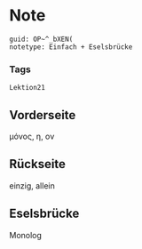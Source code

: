 # Note
```
guid: OP~^_bXEN(
notetype: Einfach + Eselsbrücke
```

### Tags
```
Lektion21
```

## Vorderseite
μόνος, η, ον

## Rückseite
einzig, allein

## Eselsbrücke
Monolog
